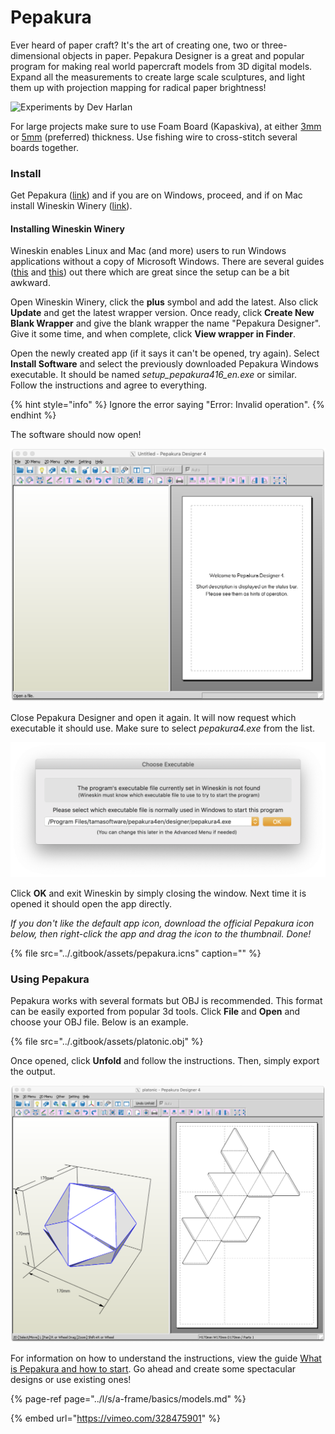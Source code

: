 # Pepakura

Ever heard of paper craft?  It's the art of creating one, two or three-dimensional objects in paper. Pepakura Designer is a great and popular program for making real world papercraft models from 3D digital models. Expand all the measurements to create large scale sculptures, and light them up with projection mapping for radical paper brightness!

![Experiments by Dev Harlan](https://images.squarespace-cdn.com/content/52232c95e4b0ba9919a4b265/1381674787124-8ENL4WZ7STSTXSCHIQJA/parmenides-dev-harlan-1-576x3241.png?content-type=image%2Fpng)

For large projects make sure to use Foam Board \(Kapaskiva\), at either [3mm](https://www.svexo.se/kapaskiva-3mm-70x100cm-25fp) or [5mm](https://www.svexo.se/kapaskiva-5mm-100x140cm-25fp) \(preferred\) thickness.  Use fishing wire to cross-stitch several boards together.

### Install

Get Pepakura \([link](https://tamasoft.co.jp/pepakura-en/download/index.html)\) and if you are on Windows, proceed, and if on Mac install Wineskin Winery \([link](https://sourceforge.net/projects/wineskin/)\).

#### Installing Wineskin Winery

Wineskin enables Linux and Mac \(and more\) users to run Windows applications without a copy of Microsoft Windows. There are several guides \([this](https://www.youtube.com/watch?v=cHpqP0FET0w) and [this](https://www.maketecheasier.com/pepakura-designer-mac/)\) out there which are great since the setup can be a bit awkward.

Open Wineskin Winery, click the **plus** symbol and add the latest. Also click **Update** and get the latest wrapper version. Once ready, click **Create New Blank Wrapper** and give the blank wrapper the name "Pepakura Designer". Give it some time, and when complete, click **View wrapper in Finder**. 

Open the newly created app \(if it says it can't be opened, try again\). Select **Install Software** and select the previously downloaded Pepakura Windows executable. It should be named _setup\_pepakura416\_en.exe_ or similar. Follow the instructions and agree to everything.

{% hint style="info" %}
Ignore the error saying "Error: Invalid operation".
{% endhint %}

The software should now open!

![](../.gitbook/assets/pepakura-untitled.png)

Close Pepakura Designer and open it again. It will now request which executable it should use. Make sure to select _pepakura4.exe_ from the list.

![](../.gitbook/assets/pepakura-select.png)

Click **OK** and exit Wineskin by simply closing the window. Next time it is opened it should open the app directly.

_If you don't like the default app icon, download the official Pepakura icon below, then right-click the app and drag the icon to the thumbnail. Done!_

{% file src="../.gitbook/assets/pepakura.icns" caption="" %}

### Using Pepakura

Pepakura works with several formats but OBJ is recommended. This format can be easily exported from popular 3d tools. Click **File** and **Open** and choose your OBJ file. Below is an example.

{% file src="../.gitbook/assets/platonic.obj" %}

Once opened, click **Unfold** and follow the instructions. Then, simply export the output.

![](../.gitbook/assets/pepakura-export.png)

For information on how to understand the instructions, view the guide [What is Pepakura and how to start](https://www.instructables.com/id/What-is-Pepakura-and-how-to-start/). Go ahead and create some spectacular designs or use existing ones!

{% page-ref page="../l/s/a-frame/basics/models.md" %}

{% embed url="https://vimeo.com/328475901" %}



